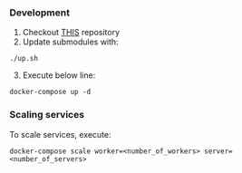 ### Development
1. Checkout [THIS](https://github.com/jenkinsmeta/jenkinsmeta-docker.git) repository
2. Update submodules with:
```
./up.sh
```
3. Execute below line:
```
docker-compose up -d
```

### Scaling services
To scale services, execute:
```
docker-compose scale worker=<number_of_workers> server=<number_of_servers>
```

